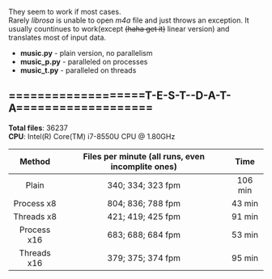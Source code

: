 They seem to work if most cases.<br/>
Rarely *_librosa_* is unable to open *m4a* file and just throws an exception. It usually countinues to work(except ~~(haha get it)~~ linear version) and translates most of input data.<br/>

 - **music.py** - plain version, no parallelism
 - **music\_p.py**   - paralleled on processes
 - **music\_t.py** - paralleled on threads

## ===================T-E-S-T--D-A-T-A===================  
__Total files__: 36237<br/>
__CPU__: Intel(R) Core(TM) i7-8550U CPU @ 1.80GHz<br/>

  Method    |  Files per minute (all runs, even incomplite ones)  |  Time  
:---:       |       :---:        |   :---:
Plain       |  340; 334; 323 fpm |  106 min
Process x8  |  804; 836; 788 fpm |  43 min
Threads x8  |  421; 419; 425 fpm |  91 min
Process x16 |  683; 688; 684 fpm |  53 min
Threads x16 |  379; 375; 374 fpm |  95 min
